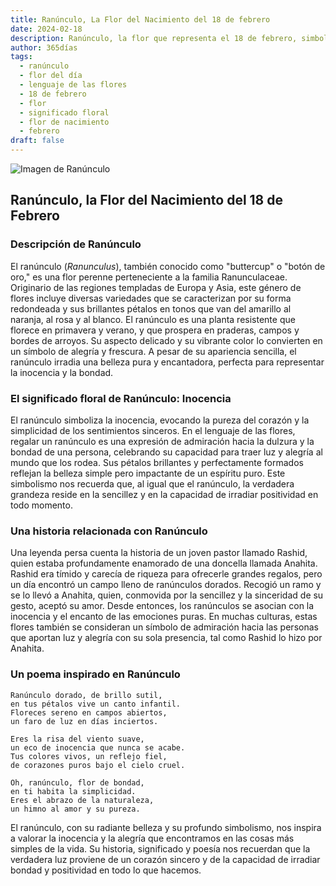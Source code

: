 ```yaml
---
title: Ranúnculo, La Flor del Nacimiento del 18 de febrero
date: 2024-02-18
description: Ranúnculo, la flor que representa el 18 de febrero, simboliza Inocencia. Descubre su fascinante historia, significado en el lenguaje de las flores y una poesía que celebra su belleza.
author: 365días
tags:
  - ranúnculo
  - flor del día
  - lenguaje de las flores
  - 18 de febrero
  - flor
  - significado floral
  - flor de nacimiento
  - febrero
draft: false
---
```


![Imagen de Ranúnculo](https://cdn.pixabay.com/photo/2023/07/02/07/20/buttercup-8101494_1280.jpg#center)


## Ranúnculo, la Flor del Nacimiento del 18 de Febrero

### Descripción de Ranúnculo

El ranúnculo (_Ranunculus_), también conocido como "buttercup" o "botón de oro," es una flor perenne perteneciente a la familia Ranunculaceae. Originario de las regiones templadas de Europa y Asia, este género de flores incluye diversas variedades que se caracterizan por su forma redondeada y sus brillantes pétalos en tonos que van del amarillo al naranja, al rosa y al blanco. El ranúnculo es una planta resistente que florece en primavera y verano, y que prospera en praderas, campos y bordes de arroyos. Su aspecto delicado y su vibrante color lo convierten en un símbolo de alegría y frescura. A pesar de su apariencia sencilla, el ranúnculo irradia una belleza pura y encantadora, perfecta para representar la inocencia y la bondad.

### El significado floral de Ranúnculo: Inocencia

El ranúnculo simboliza la inocencia, evocando la pureza del corazón y la simplicidad de los sentimientos sinceros. En el lenguaje de las flores, regalar un ranúnculo es una expresión de admiración hacia la dulzura y la bondad de una persona, celebrando su capacidad para traer luz y alegría al mundo que los rodea. Sus pétalos brillantes y perfectamente formados reflejan la belleza simple pero impactante de un espíritu puro. Este simbolismo nos recuerda que, al igual que el ranúnculo, la verdadera grandeza reside en la sencillez y en la capacidad de irradiar positividad en todo momento.

### Una historia relacionada con Ranúnculo

Una leyenda persa cuenta la historia de un joven pastor llamado Rashid, quien estaba profundamente enamorado de una doncella llamada Anahita. Rashid era tímido y carecía de riqueza para ofrecerle grandes regalos, pero un día encontró un campo lleno de ranúnculos dorados. Recogió un ramo y se lo llevó a Anahita, quien, conmovida por la sencillez y la sinceridad de su gesto, aceptó su amor. Desde entonces, los ranúnculos se asocian con la inocencia y el encanto de las emociones puras. En muchas culturas, estas flores también se consideran un símbolo de admiración hacia las personas que aportan luz y alegría con su sola presencia, tal como Rashid lo hizo por Anahita.

### Un poema inspirado en Ranúnculo

```
Ranúnculo dorado, de brillo sutil,  
en tus pétalos vive un canto infantil.  
Floreces sereno en campos abiertos,  
un faro de luz en días inciertos.  

Eres la risa del viento suave,  
un eco de inocencia que nunca se acabe.  
Tus colores vivos, un reflejo fiel,  
de corazones puros bajo el cielo cruel.  

Oh, ranúnculo, flor de bondad,  
en ti habita la simplicidad.  
Eres el abrazo de la naturaleza,  
un himno al amor y su pureza.  
```

El ranúnculo, con su radiante belleza y su profundo simbolismo, nos inspira a valorar la inocencia y la alegría que encontramos en las cosas más simples de la vida. Su historia, significado y poesía nos recuerdan que la verdadera luz proviene de un corazón sincero y de la capacidad de irradiar bondad y positividad en todo lo que hacemos.
